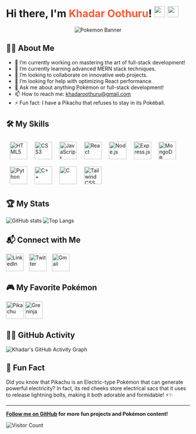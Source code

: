 # Hi there, I'm <span id="name" style="color: #ff5733;">Khadar Oothuru</span>! <img src="https://img.icons8.com/color/48/000000/pikachu-pokemon.png" width="30" height="30" /> <img src="https://img.icons8.com/color/48/000000/greninja.png" width="30" height="30" />

<div align="center">
    <img src="https://i.pinimg.com/originals/84/73/30/8473305740daf36cbbb6b2bba9257b83.gif" alt="Pokemon Banner"/>
</div>

## 🧑‍💻 About Me

- 🔭 I’m currently working on mastering the art of full-stack development!
- 🌱 I’m currently learning advanced MERN stack techniques.
- 👯 I’m looking to collaborate on innovative web projects.
- 🤔 I’m looking for help with optimizing React performance.
- 💬 Ask me about anything Pokémon or full-stack development!
- 📫 How to reach me: [khadaroothuru@gmail.com](mailto:khadaroothuru@gmail.com)
- ⚡ Fun fact: I have a Pikachu that refuses to stay in its Pokéball.

## 🛠️ My Skills

<div style="display: flex; flex-wrap: wrap;">
    <img src="https://img.icons8.com/material-rounded/48/000000/html-filetype.png" alt="HTML5" width="48" height="48" style="margin: 10px;">
    <img src="https://img.icons8.com/material-rounded/48/000000/css-filetype.png" alt="CSS3" width="48" height="48" style="margin: 10px;">
    <img src="https://img.icons8.com/material-rounded/48/000000/javascript.png" alt="JavaScript" width="48" height="48" style="margin: 10px;">
    <img src="https://img.icons8.com/material-sharp/48/000000/react.png" alt="React" width="48" height="48" style="margin: 10px;">
    <img src="https://img.icons8.com/material-rounded/48/000000/nodejs.png" alt="Node.js" width="48" height="48" style="margin: 10px;">
    <img src="https://img.icons8.com/material-rounded/48/000000/express.png" alt="Express.js" width="48" height="48" style="margin: 10px;">
    <img src="https://img.icons8.com/material-rounded/48/000000/mongodb.png" alt="MongoDB" width="48" height="48" style="margin: 10px;">
    <img src="https://img.icons8.com/ios-filled/50/000000/python.png" alt="Python" width="48" height="48" style="margin: 10px;">
    <img src="https://img.icons8.com/material-rounded/48/000000/c-plus-plus-logo.png" alt="C++" width="48" height="48" style="margin: 10px;">
    <img src="https://img.icons8.com/ios-filled/50/000000/c-programming.png" alt="C" width="48" height="48" style="margin: 10px;">
    <img src="https://img.icons8.com/material-outlined/48/000000/tailwind-css.png" alt="Tailwind CSS" width="48" height="48" style="margin: 10px;">
</div>

## 🏆 My Stats

![GitHub stats](https://github-readme-stats.vercel.app/api?username=khadar-oothuru&show_icons=true&theme=dark)
![Top Langs](https://github-readme-stats.vercel.app/api/top-langs/?username=khadar-oothuru&layout=compact&theme=dark)

## 📬 Connect with Me

<div style="display: flex; gap: 15px;">
    <a href="https://www.linkedin.com/in/khadar-oothuru-bb36882ab/"><img src="https://img.icons8.com/color/48/000000/linkedin.png" alt="LinkedIn" width="48" height="48"></a>
    <a href="https://twitter.com/KhadarOothru"><img src="https://img.icons8.com/color/48/000000/twitter--v1.png" alt="Twitter" width="48" height="48"></a>
    <a href="mailto:khadaroothuru@gmail.com"><img src="https://img.icons8.com/color/48/000000/gmail.png" alt="Gmail" width="48" height="48"></a>
</div>

## 🎮 My Favorite Pokémon

<img src="https://img.icons8.com/color/48/000000/pikachu-pokemon.png" alt="Pikachu" width="48" height="48"> 
<img src="https://img.icons8.com/color/48/000000/greninja.png" alt="Greninja" width="48" height="48">

## 🐱‍🏍 GitHub Activity

![Khadar's GitHub Activity Graph](https://activity-graph.herokuapp.com/graph?username=khadar-oothuru&theme=tokyo-night)

## 🥳 Fun Fact

Did you know that Pikachu is an Electric-type Pokémon that can generate powerful electricity? In fact, its red cheeks store electrical sacs that it uses to release lightning bolts, making it both adorable and formidable! ⚡✨

---

**[Follow me on GitHub](https://github.com/khadar-oothuru) for more fun projects and Pokémon content!**

![Visitor Count](https://visitor-badge.laobi.icu/badge?page_id=khadar-oothuru.khadar-oothuru)
